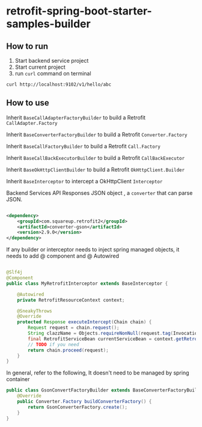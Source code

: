 # retrofit-spring-boot-starter-samples-builder

## How to run
1. Start backend service project
2. Start current project
3. run `curl` command on terminal

``` shell
curl http://localhost:9102/v1/hello/abc 
```

## How to use

Inherit `BaseCallAdapterFactoryBuilder` to build a Retrofit `CallAdapter.Factory`

Inherit `BaseConverterFactoryBuilder` to build a Retrofit `Converter.Factory`

Inherit `BaseCallFactoryBuilder` to build a Retrofit `Call.Factory`

Inherit `BaseCallBackExecutorBuilder` to build a Retrofit `CallBackExecutor`

Inherit `BaseOkHttpClientBuilder` to build a Retrofit `OkHttpClient.Builder`

Inherit `BaseInterceptor` to intercept a OkHttpClient `Interceptor`


Backend Services API Responses JSON object , a `converter` that can parse JSON.

```xml

<dependency>
    <groupId>com.squareup.retrofit2</groupId>
    <artifactId>converter-gson</artifactId>
    <version>2.9.0</version>
</dependency>
```

If any builder or interceptor needs to inject spring managed objects, it needs to add @ component and @ Autowired

```java

@Slf4j
@Component
public class MyRetrofitInterceptor extends BaseInterceptor {

    @Autowired
    private RetrofitResourceContext context;

    @SneakyThrows
    @Override
    protected Response executeIntercept(Chain chain) {
        Request request = chain.request();
        String clazzName = Objects.requireNonNull(request.tag(Invocation.class)).method().getDeclaringClass().getName();
        final RetrofitServiceBean currentServiceBean = context.getRetrofitServiceBean(clazzName);
        // TODO if you need
        return chain.proceed(request);
    }
}
```

In general, refer to the following, It doesn't need to be managed by spring container

```java
public class GsonConvertFactoryBuilder extends BaseConverterFactoryBuilder {
    @Override
    public Converter.Factory buildConverterFactory() {
        return GsonConverterFactory.create();
    }
}

```
